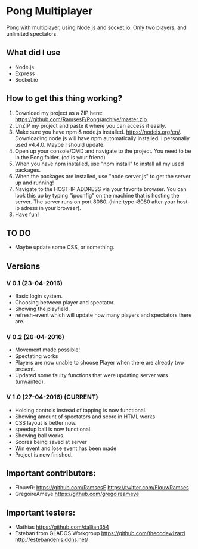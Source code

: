 # Pong Multiplayer
Pong with multiplayer, using Node.js and socket.io. Only two players, and unlimited spectators.

## What did I use
- Node.js
- Express
- Socket.io

## How to get this thing working?
1. Download my project as a ZIP here: https://github.com/RamsesF/Pong/archive/master.zip.
2. UnZIP my project and paste it where you can access it easily.
3. Make sure you have npm & node.js installed. https://nodejs.org/en/. Downloading node.js will have npm automatically installed. I personally used v4.4.0. Maybe I should update.
4. Open up your console/CMD and navigate to the project. You need to be in the Pong folder. (cd is your friend)
5. When you have npm installed, use "npm install" to install all my used packages.
6. When the packages are installed, use "node server.js" to get the server up and running!
7. Navigate to the HOST-IP ADDRESS via your favorite browser. You can look this up by typing "ipconfig" on the machine that is hosting the server. The server runs on port 8080. (hint: type :8080 after your host-ip adress in your browser).
8. Have fun!

## TO DO
- Maybe update some CSS, or something.

## Versions
### V 0.1 (23-04-2016) 
- Basic login system.
- Choosing between player and spectator.
- Showing the playfield.
- refresh-event which will update how many players and spectators there are.
 
### V 0.2 (26-04-2016) 
- Movement made possible!
- Spectating works
- Players are now unable to choose Player when there are already two present.
- Updated some faulty functions that were updating server vars (unwanted).

### V 1.0 (27-04-2016) (CURRENT)
- Holding controls instead of tapping is now functional.
- Showing amount of spectators and score in HTML works
- CSS layout is better now.
- speedup ball is now functional.
-  Showing ball works.
- Scores being saved at server
- Win event and lose event has been made
- Project is now finished.

## Important contributors:
- FlouwR: https://github.com/RamsesF https://twitter.com/FlouwRamses
- GregoireAmeye https://github.com/gregoireameye
 

## Important testers:
- Mathias https://github.com/dallian354
- Esteban from GLADOS Workgroup https://github.com/thecodewizard http://estebandenis.ddns.net/
